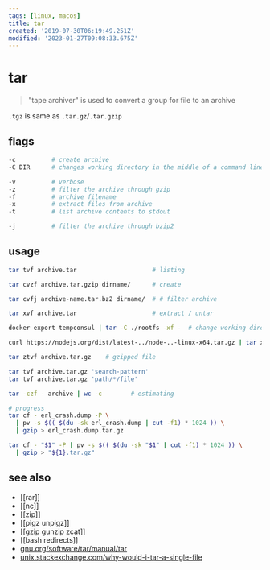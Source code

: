 ```yaml
---
tags: [linux, macos]
title: tar
created: '2019-07-30T06:19:49.251Z'
modified: '2023-01-27T09:08:33.675Z'
---
```


# tar

> "tape archiver" is used to convert a group for file to an archive

`.tgz` is same as `.tar.gz`/`.tar.gzip`

## flags

```sh
-c          # create archive
-C DIR      # changes working directory in the middle of a command line

-v          # verbose
-z          # filter the archive through gzip
-f          # archive filename
-x          # extract files from archive
-t          # list archive contents to stdout

-j          # filter the archive through bzip2
```

## usage

```sh
tar tvf archive.tar                     # listing

tar cvzf archive.tar.gzip dirname/      # create

tar cvfj archive-name.tar.bz2 dirname/  # # filter archive

tar xvf archive.tar                     # extract / untar

docker export tempconsul | tar -C ./rootfs -xf -  # change working directory and -f stdin

curl https://nodejs.org/dist/latest-../node-..-linux-x64.tar.gz | tar xz --strip-components=1

tar ztvf archive.tar.gz    # gzipped file

tar tvf archive.tar.gz 'search-pattern'
tar tvf archive.tar.gz 'path/*/file'

tar -czf - archive | wc -c        # estimating

# progress
tar cf - erl_crash.dump -P \
  | pv -s $(( $(du -sk erl_crash.dump | cut -f1) * 1024 )) \
  | gzip > erl_crash.dump.tar.gz

tar cf - "$1" -P | pv -s $(( $(du -sk "$1" | cut -f1) * 1024 )) \
  | gzip > "${1}.tar.gz"
```

## see also

- [[rar]]
- [[nc]]
- [[zip]]
- [[pigz unpigz]]
- [[gzip gunzip zcat]]
- [[bash redirects]]
- [gnu.org/software/tar/manual/tar](https://www.gnu.org/software/tar/manual/tar.html)
- [unix.stackexchange.com/why-would-i-tar-a-single-file](https://unix.stackexchange.com/a/277799/193945)
